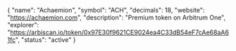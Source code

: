 {
  "name": "Achaemion",
  "symbol": "ACH",
  "decimals": 18,
  "website": "https://achaemion.com",
  "description": "Premium token on Arbitrum One",
  "explorer": "https://arbiscan.io/token/0x97E30f9621CE9024ea4C33dB54eF7cAe68aA61fc",
  "status": "active"
}
